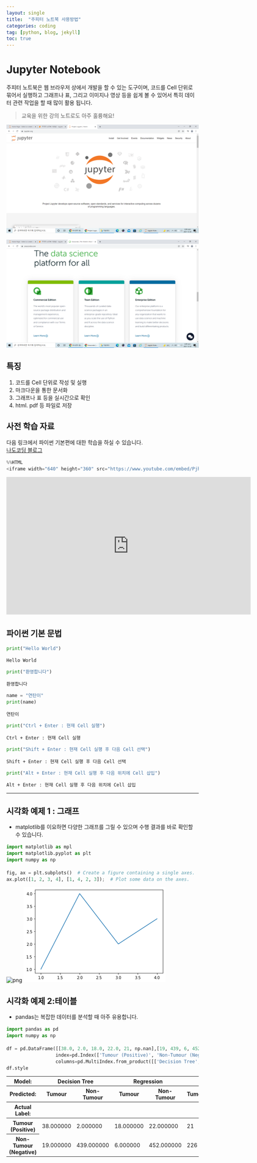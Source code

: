 ```yaml
---
layout: single
title:  "주피터 노트북 사용방법"
categories: coding
tag: [python, blog, jekyll]
toc: true
---
```


# Jupyter Notebook

주피터 노트북은 웹 브라우저 상에서 개발을 할 수 있는 도구이며, 코드를 Cell 단위로 묶어서 실행하고 그래프나 표, 그리고 이미지나 영상 등을 쉽게 볼 수 있어서 특히 데이터 관련 작업을 할 때 많이 활용 됩니다.

> 교육을 위한 강의 노트로도 아주 훌륭해요!

![image.png](../images/2022-01-19-UseJupyterNoteBook/output1-16427883254611.png)

![anaconda.png](../images/2022-01-19-UseJupyterNoteBook/output2-16427883336252.png)

## 특징

1. 코드를 Cell 단위로 작성 및 실행
1. 마크다운을 통한 문서화
1. 그래프나 표 등을 실시간으로 확인
1. html. pdf 등 파일로 저장

## 사전 학습 자료

다음 링크에서 파이썬 기본편에 대한 학습을 하실 수 있습니다.  
[나도코딩 블로그](https://nadocoding.tistory.com)


```python
%%HTML
<iframe width="640" height="360" src="https://www.youtube.com/embed/PjhlUzp_cU0" title="YouTube video player" frameborder="0" allow="accelerometer; autoplay; clipboard-write; encrypted-media; gyroscope; picture-in-picture" allowfullscreen></iframe>
```


<iframe width="640" height="360" src="https://www.youtube.com/embed/PjhlUzp_cU0" title="YouTube video player" frameborder="0" allow="accelerometer; autoplay; clipboard-write; encrypted-media; gyroscope; picture-in-picture" allowfullscreen></iframe>



## 파이썬 기본 문법


```python
print("Hello World")
```

    Hello World



```python
print("환영합니다")
```

    환영합니다



```python
name = "연탄이"
print(name)
```

    연탄이



```python
print("Ctrl + Enter : 현재 Cell 실행")
```

    Ctrl + Enter : 현재 Cell 실행



```python
print("Shift + Enter : 현재 Cell 실행 후 다음 Cell 선택")
```

    Shift + Enter : 현재 Cell 실행 후 다음 Cell 선택



```python
print("Alt + Enter : 현재 Cell 실행 후 다음 위치에 Cell 삽입")
```

    Alt + Enter : 현재 Cell 실행 후 다음 위치에 Cell 삽입


---

## 시각화 예제 1 : 그래프

- matplotlib를 이요하면 다양한 그래프를 그릴 수 있으며 수행 결과를 바로 확인할 수 있습니다.


```python
import matplotlib as mpl
import matplotlib.pyplot as plt
import numpy as np

fig, ax = plt.subplots()  # Create a figure containing a single axes.
ax.plot([1, 2, 3, 4], [1, 4, 2, 3]);  # Plot some data on the axes.
```


![png](output_14_0.png)
    ![output_14_0](../images/2022-01-19-UseJupyterNoteBook/output_14_0-16427883409543.png)


## 시각화 예제 2:테이블

- pandas는 복잡한 데이터를 분석할 때 아주 유용합니다.


```python
import pandas as pd
import numpy as np

df = pd.DataFrame([[38.0, 2.0, 18.0, 22.0, 21, np.nan],[19, 439, 6, 452, 226,232]],
                  index=pd.Index(['Tumour (Positive)', 'Non-Tumour (Negative)'], name='Actual Label:'),
                  columns=pd.MultiIndex.from_product([['Decision Tree', 'Regression', 'Random'],['Tumour', 'Non-Tumour']], names=['Model:', 'Predicted:']))
df.style
```




<style type="text/css">
</style>
<table id="T_6ce57_">
  <thead>
    <tr>
      <th class="index_name level0" >Model:</th>
      <th class="col_heading level0 col0" colspan="2">Decision Tree</th>
      <th class="col_heading level0 col2" colspan="2">Regression</th>
      <th class="col_heading level0 col4" colspan="2">Random</th>
    </tr>
    <tr>
      <th class="index_name level1" >Predicted:</th>
      <th class="col_heading level1 col0" >Tumour</th>
      <th class="col_heading level1 col1" >Non-Tumour</th>
      <th class="col_heading level1 col2" >Tumour</th>
      <th class="col_heading level1 col3" >Non-Tumour</th>
      <th class="col_heading level1 col4" >Tumour</th>
      <th class="col_heading level1 col5" >Non-Tumour</th>
    </tr>
    <tr>
      <th class="index_name level0" >Actual Label:</th>
      <th class="blank col0" >&nbsp;</th>
      <th class="blank col1" >&nbsp;</th>
      <th class="blank col2" >&nbsp;</th>
      <th class="blank col3" >&nbsp;</th>
      <th class="blank col4" >&nbsp;</th>
      <th class="blank col5" >&nbsp;</th>
    </tr>
  </thead>
  <tbody>
    <tr>
      <th id="T_6ce57_level0_row0" class="row_heading level0 row0" >Tumour (Positive)</th>
      <td id="T_6ce57_row0_col0" class="data row0 col0" >38.000000</td>
      <td id="T_6ce57_row0_col1" class="data row0 col1" >2.000000</td>
      <td id="T_6ce57_row0_col2" class="data row0 col2" >18.000000</td>
      <td id="T_6ce57_row0_col3" class="data row0 col3" >22.000000</td>
      <td id="T_6ce57_row0_col4" class="data row0 col4" >21</td>
      <td id="T_6ce57_row0_col5" class="data row0 col5" >nan</td>
    </tr>
    <tr>
      <th id="T_6ce57_level0_row1" class="row_heading level0 row1" >Non-Tumour (Negative)</th>
      <td id="T_6ce57_row1_col0" class="data row1 col0" >19.000000</td>
      <td id="T_6ce57_row1_col1" class="data row1 col1" >439.000000</td>
      <td id="T_6ce57_row1_col2" class="data row1 col2" >6.000000</td>
      <td id="T_6ce57_row1_col3" class="data row1 col3" >452.000000</td>
      <td id="T_6ce57_row1_col4" class="data row1 col4" >226</td>
      <td id="T_6ce57_row1_col5" class="data row1 col5" >232.000000</td>
    </tr>
  </tbody>
</table>


